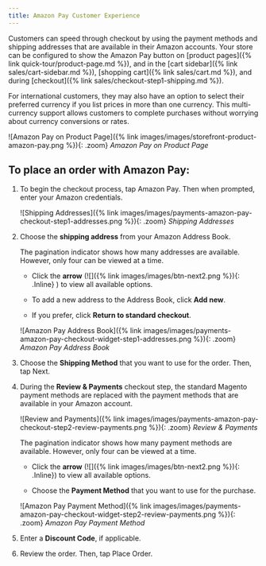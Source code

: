 ```yaml
---
title: Amazon Pay Customer Experience
---
```



Customers can speed through checkout by using the payment methods and shipping addresses that are available in their Amazon accounts. Your store can be configured to show the Amazon Pay button on [product pages]({% link quick-tour/product-page.md %}), and in the [cart sidebar]({% link sales/cart-sidebar.md %}), [shopping cart]({% link sales/cart.md %}), and during [checkout]({% link sales/checkout-step1-shipping.md %}).

For international customers, they may also have an option to select their preferred currency if you list prices in more than one currency. This multi-currency support allows customers to complete purchases without worrying about currency conversions or rates.

![Amazon Pay on Product Page]({% link images/images/storefront-product-amazon-pay.png %}){: .zoom}
_Amazon Pay on Product Page_

## To place an order with Amazon Pay:

1. To begin the checkout process, tap <span class="btn">Amazon Pay</span>. Then when prompted, enter your Amazon credentials.

   ![Shipping Addresses]({% link images/images/payments-amazon-pay-checkout-step1-addresses.png %}){: .zoom}
   _Shipping Addresses_

1. Choose the **shipping address** from your Amazon Address Book.

   The pagination indicator shows how many addresses are available. However, only four can be viewed at a time.

   * Click the **arrow** (![]({% link images/images/btn-next2.png %}){: .Inline}        ) to view all available options.

   * To add a new address to the Address Book, click **Add new**.
   * If you prefer, click **Return to standard checkout**.

   ![Amazon Pay Address Book]({% link images/images/payments-amazon-pay-checkout-widget-step1-addresses.png %}){: .zoom}
   _Amazon Pay Address Book_

1. Choose the **Shipping Method** that you want to use for the order. Then, tap <span class="btn">Next</span>.

1. During the **Review &amp; Payments** checkout step, the standard Magento payment methods are replaced with the payment methods that are available in your Amazon account.

   ![Review and Payments]({% link images/images/payments-amazon-pay-checkout-step2-review-payments.png %}){: .zoom}
   _Review &amp; Payments_

   The pagination indicator shows how many payment methods are available. However, only four can be viewed at a time.
  
   * Click the **arrow** (![]({% link images/images/btn-next2.png %}){: .Inline}) to view all available options.

   * Choose the **Payment Method** that you want to use for the purchase.

   ![Amazon Pay Payment Method]({% link images/images/payments-amazon-pay-checkout-widget-step2-review-payments.png %}){: .zoom}
   _Amazon Pay Payment Method_

1. Enter a **Discount Code**, if applicable.

1. Review the order. Then, tap <span class="btn">Place Order</span>.

